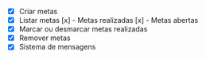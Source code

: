 - [x] Criar metas
- [x] Listar metas
    [x] - Metas realizadas
    [x] - Metas abertas
- [x] Marcar ou desmarcar metas realizadas
- [x] Remover metas
- [x] Sistema de mensagens
